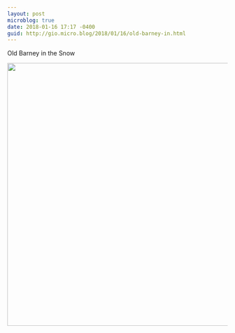 ```yaml
---
layout: post
microblog: true
date: 2018-01-16 17:17 -0400
guid: http://gio.micro.blog/2018/01/16/old-barney-in.html
---
```

Old Barney in the Snow

<img src="http://microblog.stevegio.net/uploads/2018/24e500e03d.jpg" width="600" height="600" />
